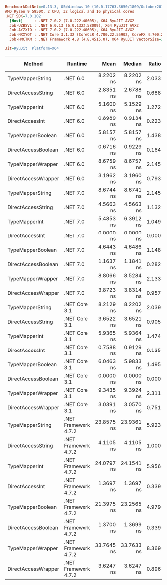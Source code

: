 ``` ini

BenchmarkDotNet=v0.13.3, OS=Windows 10 (10.0.17763.3650/1809/October2018Update/Redstone5), VM=Hyper-V
AMD Ryzen 9 5950X, 2 CPU, 32 logical and 16 physical cores
.NET SDK=7.0.102
  [Host]     : .NET 7.0.2 (7.0.222.60605), X64 RyuJIT AVX2
  Job-UZBSVL : .NET 6.0.13 (6.0.1322.58009), X64 RyuJIT AVX2
  Job-AYZXIO : .NET 7.0.2 (7.0.222.60605), X64 RyuJIT AVX2
  Job-NXXYQT : .NET Core 3.1.32 (CoreCLR 4.700.22.55902, CoreFX 4.700.22.56512), X64 RyuJIT AVX2
  Job-HMCTKM : .NET Framework 4.8 (4.8.4515.0), X64 RyuJIT VectorSize=256

Jit=RyuJit  Platform=X64  

```
|              Method |              Runtime |       Mean |     Median | Ratio | Allocated | Alloc Ratio |
|-------------------- |--------------------- |-----------:|-----------:|------:|----------:|------------:|
|    TypeMapperString |             .NET 6.0 |  8.2202 ns |  8.2202 ns | 2.033 |         - |          NA |
|  DirectAccessString |             .NET 6.0 |  2.8351 ns |  2.6788 ns | 0.688 |         - |          NA |
|       TypeMapperInt |             .NET 6.0 |  5.1600 ns |  5.1529 ns | 1.272 |         - |          NA |
|     DirectAccessInt |             .NET 6.0 |  0.8989 ns |  0.9134 ns | 0.223 |         - |          NA |
|   TypeMapperBoolean |             .NET 6.0 |  5.8157 ns |  5.8157 ns | 1.438 |         - |          NA |
| DirectAccessBoolean |             .NET 6.0 |  0.6716 ns |  0.9229 ns | 0.164 |         - |          NA |
|   TypeMapperWrapper |             .NET 6.0 |  8.6759 ns |  8.6757 ns | 2.145 |         - |          NA |
| DirectAccessWrapper |             .NET 6.0 |  3.1962 ns |  3.1960 ns | 0.793 |         - |          NA |
|    TypeMapperString |             .NET 7.0 |  8.6744 ns |  8.6741 ns | 2.145 |         - |          NA |
|  DirectAccessString |             .NET 7.0 |  4.5663 ns |  4.5663 ns | 1.132 |         - |          NA |
|       TypeMapperInt |             .NET 7.0 |  5.4853 ns |  6.3912 ns | 1.049 |         - |          NA |
|     DirectAccessInt |             .NET 7.0 |  0.0000 ns |  0.0000 ns | 0.000 |         - |          NA |
|   TypeMapperBoolean |             .NET 7.0 |  4.6443 ns |  4.6486 ns | 1.148 |         - |          NA |
| DirectAccessBoolean |             .NET 7.0 |  1.1637 ns |  1.1841 ns | 0.282 |         - |          NA |
|   TypeMapperWrapper |             .NET 7.0 |  8.8066 ns |  8.5284 ns | 2.133 |         - |          NA |
| DirectAccessWrapper |             .NET 7.0 |  3.8723 ns |  3.8314 ns | 0.957 |         - |          NA |
|    TypeMapperString |        .NET Core 3.1 |  8.2129 ns |  8.2202 ns | 2.039 |         - |          NA |
|  DirectAccessString |        .NET Core 3.1 |  3.6522 ns |  3.6521 ns | 0.905 |         - |          NA |
|       TypeMapperInt |        .NET Core 3.1 |  5.9365 ns |  5.9364 ns | 1.474 |         - |          NA |
|     DirectAccessInt |        .NET Core 3.1 |  0.7588 ns |  0.9129 ns | 0.135 |         - |          NA |
|   TypeMapperBoolean |        .NET Core 3.1 |  6.0463 ns |  5.9833 ns | 1.495 |         - |          NA |
| DirectAccessBoolean |        .NET Core 3.1 |  0.0000 ns |  0.0000 ns | 0.000 |         - |          NA |
|   TypeMapperWrapper |        .NET Core 3.1 |  9.3435 ns |  9.3924 ns | 2.311 |         - |          NA |
| DirectAccessWrapper |        .NET Core 3.1 |  3.0391 ns |  3.0570 ns | 0.751 |         - |          NA |
|    TypeMapperString | .NET Framework 4.7.2 | 23.8575 ns | 23.9361 ns | 5.923 |         - |          NA |
|  DirectAccessString | .NET Framework 4.7.2 |  4.1105 ns |  4.1105 ns | 1.000 |         - |          NA |
|       TypeMapperInt | .NET Framework 4.7.2 | 24.0797 ns | 24.1541 ns | 5.956 |         - |          NA |
|     DirectAccessInt | .NET Framework 4.7.2 |  1.3697 ns |  1.3697 ns | 0.339 |         - |          NA |
|   TypeMapperBoolean | .NET Framework 4.7.2 | 21.3975 ns | 23.2565 ns | 4.979 |         - |          NA |
| DirectAccessBoolean | .NET Framework 4.7.2 |  1.3700 ns |  1.3699 ns | 0.339 |         - |          NA |
|   TypeMapperWrapper | .NET Framework 4.7.2 | 33.7645 ns | 33.7633 ns | 8.369 |         - |          NA |
| DirectAccessWrapper | .NET Framework 4.7.2 |  3.6247 ns |  3.6247 ns | 0.896 |         - |          NA |
